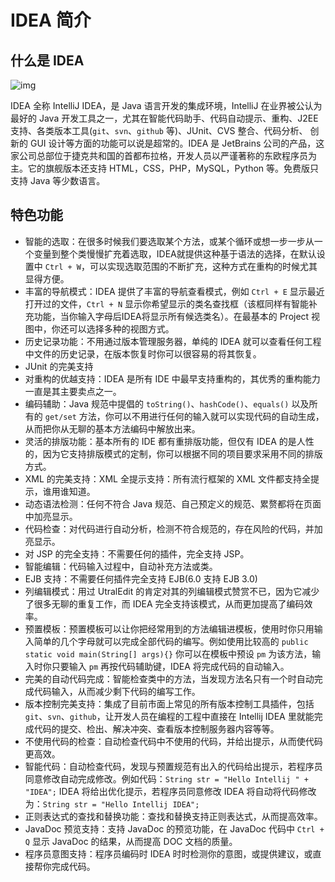 # IDEA 简介

## 什么是 IDEA

![img](https://www.funtl.com/assets/4afbfbedab64034f72b616b4a5c379310a551d0c.jpg)

IDEA 全称 IntelliJ IDEA，是 Java 语言开发的集成环境，IntelliJ 在业界被公认为最好的 Java 开发工具之一，尤其在智能代码助手、代码自动提示、重构、J2EE 支持、各类版本工具(`git`、`svn`、`github` 等)、JUnit、CVS 整合、代码分析、 创新的 GUI 设计等方面的功能可以说是超常的。IDEA 是 JetBrains 公司的产品，这家公司总部位于捷克共和国的首都布拉格，开发人员以严谨著称的东欧程序员为主。它的旗舰版本还支持 HTML，CSS，PHP，MySQL，Python 等。免费版只支持 Java 等少数语言。

## 特色功能

- 智能的选取：在很多时候我们要选取某个方法，或某个循环或想一步一步从一个变量到整个类慢慢扩充着选取，IDEA就提供这种基于语法的选择，在默认设置中 `Ctrl + W`，可以实现选取范围的不断扩充，这种方式在重构的时候尤其显得方便。
- 丰富的导航模式：IDEA 提供了丰富的导航查看模式，例如 `Ctrl + E` 显示最近打开过的文件，`Ctrl + N` 显示你希望显示的类名查找框（该框同样有智能补充功能，当你输入字母后IDEA将显示所有候选类名）。在最基本的 Project 视图中，你还可以选择多种的视图方式。
- 历史记录功能：不用通过版本管理服务器，单纯的 IDEA 就可以查看任何工程中文件的历史记录，在版本恢复时你可以很容易的将其恢复。
- JUnit 的完美支持
- 对重构的优越支持：IDEA 是所有 IDE 中最早支持重构的，其优秀的重构能力一直是其主要卖点之一。
- 编码辅助：Java 规范中提倡的 `toString()`、`hashCode()`、`equals()` 以及所有的 `get/set` 方法，你可以不用进行任何的输入就可以实现代码的自动生成，从而把你从无聊的基本方法编码中解放出来。
- 灵活的排版功能：基本所有的 IDE 都有重排版功能，但仅有 IDEA 的是人性的，因为它支持排版模式的定制，你可以根据不同的项目要求采用不同的排版方式。
- XML 的完美支持：XML 全提示支持：所有流行框架的 XML 文件都支持全提示，谁用谁知道。
- 动态语法检测：任何不符合 Java 规范、自己预定义的规范、累赘都将在页面中加亮显示。
- 代码检查：对代码进行自动分析，检测不符合规范的，存在风险的代码，并加亮显示。
- 对 JSP 的完全支持：不需要任何的插件，完全支持 JSP。
- 智能编辑：代码输入过程中，自动补充方法或类。
- EJB 支持：不需要任何插件完全支持 EJB(6.0 支持 EJB 3.0)
- 列编辑模式：用过 UtralEdit 的肯定对其的列编辑模式赞赏不已，因为它减少了很多无聊的重复工作，而 IDEA 完全支持该模式，从而更加提高了编码效率。
- 预置模板：预置模板可以让你把经常用到的方法编辑进模板，使用时你只用输入简单的几个字母就可以完成全部代码的编写。例如使用比较高的 `public static void main(String[] args){}` 你可以在模板中预设 `pm` 为该方法，输入时你只要输入 `pm` 再按代码辅助键，IDEA 将完成代码的自动输入。
- 完美的自动代码完成：智能检查类中的方法，当发现方法名只有一个时自动完成代码输入，从而减少剩下代码的编写工作。
- 版本控制完美支持：集成了目前市面上常见的所有版本控制工具插件，包括 `git`、`svn`、`github`，让开发人员在编程的工程中直接在 Intellij IDEA 里就能完成代码的提交、检出、解决冲突、查看版本控制服务器内容等等。
- 不使用代码的检查：自动检查代码中不使用的代码，并给出提示，从而使代码更高效。
- 智能代码：自动检查代码，发现与预置规范有出入的代码给出提示，若程序员同意修改自动完成修改。例如代码：`String str = "Hello Intellij " + "IDEA";` IDEA 将给出优化提示，若程序员同意修改 IDEA 将自动将代码修改为：`String str = "Hello Intellij IDEA";`
- 正则表达式的查找和替换功能：查找和替换支持正则表达式，从而提高效率。
- JavaDoc 预览支持：支持 JavaDoc 的预览功能，在 JavaDoc 代码中 `Ctrl + Q` 显示 JavaDoc 的结果，从而提高 DOC 文档的质量。
- 程序员意图支持：程序员编码时 IDEA 时时检测你的意图，或提供建议，或直接帮你完成代码。